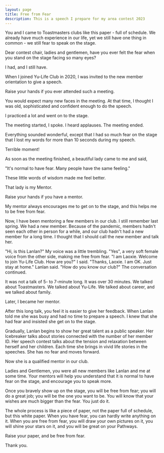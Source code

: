 ```yaml
---
layout: page
title: Free from Fear
description: This is a speech I prepare for my area contest 2023
---
```



You and I came to Toastmasters clubs like this paper - full of schedule.
We already have much experience in our life, yet we still have one thing
in common - we still fear to speak on the stage.

Dear contest chair, ladies and gentlemen, have you ever felt
the fear when you stand on the stage facing so many eyes?

I had, and I still have.

When I joined Yu-Life Club in 2020, I was invited to the new member orientation
to give a speech.

Raise your hands if you ever attended such a meeting.

You would expect many new faces in the meeting. At that time, I thought I was old,
sophisticated and confident enough to do the speech.

I practiced a lot and went on to the stage.

The meeting started, I spoke. I heard applauses. The meeting ended.

Everything sounded wonderful, except that I had so much fear on the stage that
I lost my words for more than 10 seconds during my speech.

Terrible moment!

As soon as the meeting finished, a beautiful lady came to me and said,

"It's normal to have fear. Many people have the same feeling."

These little words of wisdom made me feel better.

That lady is my Mentor.

Raise your hands if you have a mentor.

My mentor always encourages me to get on to the stage, and this helps me to be
free from fear.

Now, I have been mentoring a few members in our club. I still remember last
spring. We had a new member. Because of the pandemic, members hadn't seen each
other in person for a while, and our club hadn't had a new member for a long
time. I thought that I should call the new member and talk her.

"Hi, is this Lanlan?" My voice was a little trembling.
"Yes", a very soft female voice from the other side, making me free from fear.
"I am Laoxie. Welcome to join Yu-Life Club. How are you?" I said.
"Thanks, Laoxie. I am OK. Just stay at home." Lanlan said.
"How do you know our club?" The conversation continued.

It was not a talk of 5- to 7-minute long. It was over 30 minutes. We talked
about Toastmasters. We talked about Yu-Life. We talked about career, and we
talked about family.

Later, I became her mentor.

After this long talk, you feel it is easier to give her feedback. When
Lanlan told me she was busy and had no time to prepare a speech. I knew
that she had fear and insisted she get on to the stage.

Gradually, Lanlan begins to show her great talent as a public speaker. Her
Icebreaker talks about stories connected with the number of her member ID.
Her speech contest talks about the tension and relaxation between herself
and her children. Each time she brings in vivid life stories in the speeches.
She has no fear and moves forward.

Now she is a qualified mentor in our club.

Ladies and Gentlemen, you were all new members like Lanlan and me at some
time. Your mentors will help you understand that it is normal to have fear
on the stage, and encourage you to speak more.

Once you bravely show up on the stage, you will be free from fear; you will
do a great job; you will be the one you want to be. You will know that your
wishes are much bigger than the fear. You just do it.

The whole process is like a piece of paper, not the paper full of schedule,
but this white paper. When you have fear, you can hardly write anything on it.
When you are free from fear, you will draw your own pictures on it, you will
shine your stars on it, and you will be great on your Pathways.

Raise your paper, and be free from fear.

Thank you.
